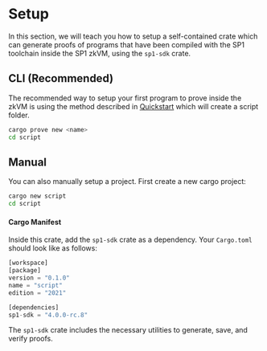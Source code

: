 # Setup

In this section, we will teach you how to setup a self-contained crate which can generate proofs of programs that have been compiled with the SP1 toolchain inside the SP1 zkVM, using the `sp1-sdk` crate.

## CLI (Recommended)

The recommended way to setup your first program to prove inside the zkVM is using the method described in [Quickstart](../getting-started/quickstart.md) which will create a script folder.

```bash
cargo prove new <name>
cd script
```

## Manual

You can also manually setup a project. First create a new cargo project:

```bash
cargo new script
cd script
```

#### Cargo Manifest

Inside this crate, add the `sp1-sdk` crate as a dependency. Your `Cargo.toml` should look like as follows:

```rust
[workspace]
[package]
version = "0.1.0"
name = "script"
edition = "2021"

[dependencies]
sp1-sdk = "4.0.0-rc.8"
```

The `sp1-sdk` crate includes the necessary utilities to generate, save, and verify proofs.
